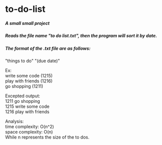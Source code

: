 # to-do-list  
  
##### A small small project
##### Reads the file name "to do list.txt", then the program will sort it by date.  
##### The format of the .txt file are as follows:  

"things to do" "(due date)"  
  
Ex:  
write some code (1215)  
play with friends (1216)  
go shopping (1211)  

Excepted output:  
1211 go shopping  
1215 write some code  
1216 play with friends  
  
Analysis:  
time complexity: O(n^2)  
space complexity: O(n)  
While n represents the size of the to dos.
